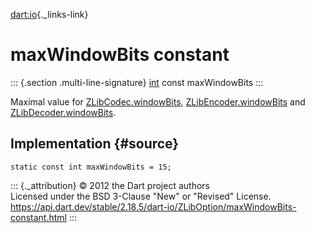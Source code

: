 [dart:io](../../dart-io/dart-io-library){._links-link}

maxWindowBits constant
======================

::: {.section .multi-line-signature}
[int](../../dart-core/int-class) const maxWindowBits
:::

Maximal value for [ZLibCodec.windowBits](../zlibcodec/windowbits),
[ZLibEncoder.windowBits](../zlibencoder/windowbits) and
[ZLibDecoder.windowBits](../zlibdecoder/windowbits).

Implementation {#source}
--------------

``` {.language-dart data-language="dart"}
static const int maxWindowBits = 15;
```

::: {._attribution}
© 2012 the Dart project authors\
Licensed under the BSD 3-Clause \"New\" or \"Revised\" License.\
<https://api.dart.dev/stable/2.18.5/dart-io/ZLibOption/maxWindowBits-constant.html>
:::
